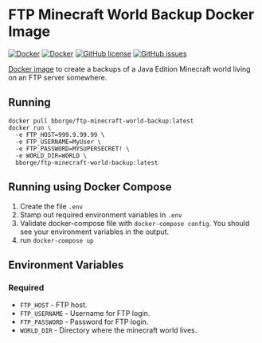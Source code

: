 # FTP Minecraft World Backup Docker Image

[![Docker](https://img.shields.io/docker/pulls/bborge/ftp-minecraft-world-backup.svg)](https://hub.docker.com/r/bborge/ftp-minecraft-world-backup/) [![Docker](https://img.shields.io/docker/stars/bborge/ftp-minecraft-world-backup.svg)](https://hub.docker.com/r/bborge/ftp-minecraft-world-backup/) [![GitHub license](https://img.shields.io/badge/license-MIT-blue.svg)](https://raw.githubusercontent.com/bborge/ftp-minecraft-world-backup/master/LICENSE) [![GitHub issues](https://img.shields.io/github/issues/bborge/ftp-minecraft-world-backup.svg)](https://github.com/bborge/ftp-minecraft-world-backup/issues)

[Docker image](https://cloud.docker.com/repository/docker/bborge/ftp-minecraft-world-backup) to create a backups of a Java Edition Minecraft world living on an FTP server somewhere.

## Running

```
docker pull bborge/ftp-minecraft-world-backup:latest
docker run \
  -e FTP_HOST=999.9.99.99 \
  -e FTP_USERNAME=MyUser \
  -e FTP_PASSWORD=MYSUPERSECRET! \
  -e WORLD_DIR=WORLD \
  bborge/ftp-minecraft-world-backup:latest
```

## Running using Docker Compose

1.  Create the file `.env`
2.  Stamp out required environment variables in `.env`
3.  Validate docker-compose file with `docker-compose config`.  You should see your environment variables in the output.
4.  run `docker-compose up`

## Environment Variables

### Required
- `FTP_HOST` - FTP host.
- `FTP_USERNAME` - Username for FTP login.
- `FTP_PASSWORD` - Password for FTP login.
- `WORLD_DIR` - Directory where the minecraft world lives.
